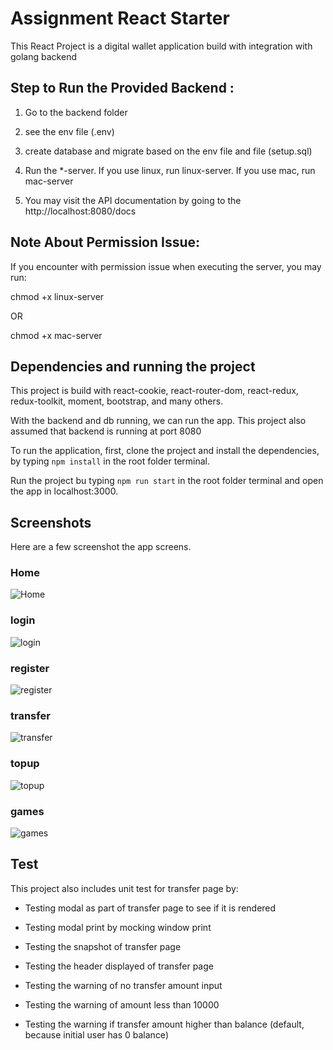 # Assignment React Starter

This React Project is a digital wallet application build with integration with golang backend

## Step to Run the Provided Backend :

1. Go to the backend folder

2. see the env file (.env)

3. create database and migrate based on the env file and file (setup.sql)

4. Run the \*-server. If you use linux, run linux-server. If you use mac, run mac-server

5. You may visit the API documentation by going to the http://localhost:8080/docs

## Note About Permission Issue:

If you encounter with permission issue when executing the server, you may run:

chmod +x linux-server

OR

chmod +x mac-server

## Dependencies and running the project

This project is build with react-cookie, react-router-dom, react-redux, redux-toolkit, moment, bootstrap, and many others.

With the backend and db running, we can run the app. This project also assumed that backend is running at port 8080

To run the application, first, clone the project and install the dependencies, by typing `npm install` in the root folder terminal.

Run the project bu typing `npm run start` in the root folder terminal and open the app in localhost:3000.

## Screenshots

Here are a few screenshot the app screens.

### Home

![Home](./home.png)

### login

![login](./login.png)

### register

![register](./register.png)

### transfer

![transfer](./transfer.png)

### topup

![topup](./topup.png)

### games

![games](./games.png)

## Test

This project also includes unit test for transfer page by:

- Testing modal as part of transfer page to see if it is rendered

- Testing modal print by mocking window print

- Testing the snapshot of transfer page

- Testing the header displayed of transfer page

- Testing the warning of no transfer amount input

- Testing the warning of amount less than 10000

- Testing the warning if transfer amount higher than balance (default, because initial user has 0 balance)
